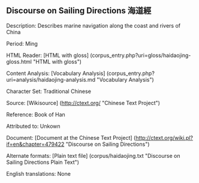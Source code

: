 ## Discourse on Sailing Directions 海道經

Description: Describes marine navigation along the coast and rivers of China

Period: Ming

HTML Reader: [HTML with gloss] (corpus_entry.php?uri=gloss/haidaojing-gloss.html "HTML with gloss")

Content Analysis: [Vocabulary Analysis] (corpus_entry.php?uri=analysis/haidaojing-analysis.md "Vocabulary Analysis")

Character Set: Traditional Chinese

Source: [Wikisource] (http://ctext.org/ "Chinese Text Project")

Reference: Book of Han

Attributed to: Unkown

Document: [Document at the Chinese Text Project] (http://ctext.org/wiki.pl?if=en&chapter=479422 "Discourse on Sailing Directions")

Alternate formats: [Plain text file] (corpus/haidaojing.txt "Discourse on Sailing Directions Plain Text")

English translations: None